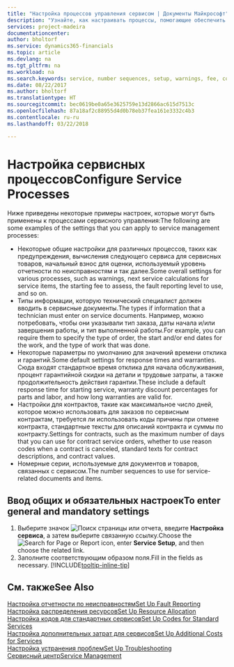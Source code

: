 ```yaml
---
title: "Настройка процессов управления сервисом | Документы Майкрософт"
description: "Узнайте, как настраивать процессы, помогающие обеспечить удовлетворенность клиентов вашей службой обслуживания клиентов."
services: project-madeira
documentationcenter: 
author: bholtorf
ms.service: dynamics365-financials
ms.topic: article
ms.devlang: na
ms.tgt_pltfrm: na
ms.workload: na
ms.search.keywords: service, number sequences, setup, warnings, fee, contracts, warranties
ms.date: 08/22/2017
ms.author: bholtorf
ms.translationtype: HT
ms.sourcegitcommit: bec0619be0a65e3625759e13d2866ac615d7513c
ms.openlocfilehash: 87a18af2c88955d4d0b78eb37fea161e3332c4b3
ms.contentlocale: ru-ru
ms.lasthandoff: 03/22/2018

---
```

# <a name="configure-service-processes"></a><span data-ttu-id="759fd-103">Настройка сервисных процессов</span><span class="sxs-lookup"><span data-stu-id="759fd-103">Configure Service Processes</span></span>
<span data-ttu-id="759fd-104">Ниже приведены некоторые примеры настроек, которые могут быть применены к процессами сервисного управления:</span><span class="sxs-lookup"><span data-stu-id="759fd-104">The following are some examples of the settings that you can apply to service management processes:</span></span>  
  
* <span data-ttu-id="759fd-105">Некоторые общие настройки для различных процессов, таких как предупреждения, вычисления следующего сервиса для сервисных товаров, начальный взнос для оценки, используемый уровень отчетности по неисправностям и так далее.</span><span class="sxs-lookup"><span data-stu-id="759fd-105">Some overall settings for various processes, such as warnings, next service calculations for service items, the starting fee to assess, the fault reporting level to use, and so on.</span></span>  
* <span data-ttu-id="759fd-106">Типы информации, которую технический специалист должен вводить в сервисные документы.</span><span class="sxs-lookup"><span data-stu-id="759fd-106">The types if information that a technician must enter on service documents.</span></span> <span data-ttu-id="759fd-107">Например, можно потребовать, чтобы они указывали тип заказа, даты начала и/или завершения работы, и тип выполненной работы.</span><span class="sxs-lookup"><span data-stu-id="759fd-107">For example, you can require them to specify the type of order, the start and/or end dates for the work, and the type of work that was done.</span></span>  
* <span data-ttu-id="759fd-108">Некоторые параметры по умолчанию для значений времени отклика и гарантий.</span><span class="sxs-lookup"><span data-stu-id="759fd-108">Some default settings for response times and warranties.</span></span> <span data-ttu-id="759fd-109">Сюда входят стандартное время отклика для начала обслуживания, процент гарантийной скидки на детали и трудовые затраты, а также продолжительность действия гарантии.</span><span class="sxs-lookup"><span data-stu-id="759fd-109">These include a default response time for starting service, warranty discount percentages for parts and labor, and how long warranties are valid for.</span></span>  
* <span data-ttu-id="759fd-110">Настройки для контрактов, такие как максимальное число дней, которое можно использовать для заказов по сервисным контрактам, требуется ли использовать коды причины при отмене контракта, стандартные тексты для описаний контракта и суммы по контракту.</span><span class="sxs-lookup"><span data-stu-id="759fd-110">Settings for contracts, such as the maximum number of days that you can use for contract service orders, whether to use reason codes when a contract is canceled, standard texts for contract descriptions, and contract values.</span></span>  
* <span data-ttu-id="759fd-111">Номерные серии, используемые для документов и товаров, связанных с сервисом.</span><span class="sxs-lookup"><span data-stu-id="759fd-111">The number sequences to use for service-related documents and items.</span></span>  

## <a name="to-enter-general-and-mandatory-settings"></a><span data-ttu-id="759fd-112">Ввод общих и обязательных настроек</span><span class="sxs-lookup"><span data-stu-id="759fd-112">To enter general and mandatory settings</span></span>
1. <span data-ttu-id="759fd-113">Выберите значок ![Поиск страницы или отчета](media/ui-search/search_small.png "Значок поиска страницы или отчета"), введите **Настройка сервиса**, а затем выберите связанную ссылку.</span><span class="sxs-lookup"><span data-stu-id="759fd-113">Choose the ![Search for Page or Report](media/ui-search/search_small.png "Search for Page or Report icon") icon, enter **Service Setup**, and then choose the related link.</span></span>
2. <span data-ttu-id="759fd-114">Заполните соответствующим образом поля.</span><span class="sxs-lookup"><span data-stu-id="759fd-114">Fill in the fields as necessary.</span></span> [!INCLUDE[tooltip-inline-tip](includes/tooltip-inline-tip_md.md)]  

## <a name="see-also"></a><span data-ttu-id="759fd-115">См. также</span><span class="sxs-lookup"><span data-stu-id="759fd-115">See Also</span></span>  
[<span data-ttu-id="759fd-116">Настройка отчетности по неисправностям</span><span class="sxs-lookup"><span data-stu-id="759fd-116">Set Up Fault Reporting</span></span>](service-how-setup-fault-reporting.md)  
[<span data-ttu-id="759fd-117">Настройка распределения ресурсов</span><span class="sxs-lookup"><span data-stu-id="759fd-117">Set Up Resource Allocation</span></span>](service-how-setup-resource-allocation.md)  
[<span data-ttu-id="759fd-118">Настройка кодов для стандартных сервисов</span><span class="sxs-lookup"><span data-stu-id="759fd-118">Set Up Codes for Standard Services</span></span>](service-how-setup-service-coding.md)  
[<span data-ttu-id="759fd-119">Настройка дополнительных затрат для сервисов</span><span class="sxs-lookup"><span data-stu-id="759fd-119">Set Up Additional Costs for Services</span></span>](service-how-setup-service-costs-pricing.md)  
[<span data-ttu-id="759fd-120">Настройка устранения проблем</span><span class="sxs-lookup"><span data-stu-id="759fd-120">Set Up Troubleshooting</span></span>](service-how-setup-troubleshooting.md)  
[<span data-ttu-id="759fd-121">Сервисный центр</span><span class="sxs-lookup"><span data-stu-id="759fd-121">Service Management</span></span>](service-service.md)  

